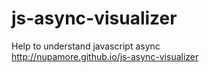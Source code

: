 # js-async-visualizer
Help to understand javascript async  
http://nupamore.github.io/js-async-visualizer
